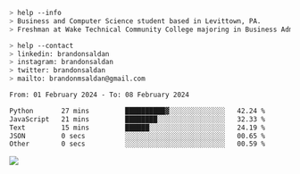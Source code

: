 ````bash
> help --info
> Business and Computer Science student based in Levittown, PA.
> Freshman at Wake Technical Community College majoring in Business Administration.
````

````bash
> help --contact
> linkedin: brandonsaldan
> instagram: brandonsaldan
> twitter: brandonsaldan
> mailto: brandonmsaldan@gmail.com
````

<!--START_SECTION:waka-->

```txt
From: 01 February 2024 - To: 08 February 2024

Python       27 mins         ██████████▓░░░░░░░░░░░░░░   42.24 %
JavaScript   21 mins         ████████░░░░░░░░░░░░░░░░░   32.33 %
Text         15 mins         ██████░░░░░░░░░░░░░░░░░░░   24.19 %
JSON         0 secs          ░░░░░░░░░░░░░░░░░░░░░░░░░   00.65 %
Other        0 secs          ░░░░░░░░░░░░░░░░░░░░░░░░░   00.59 %
```

<!--END_SECTION:waka-->

![](https://komarev.com/ghpvc/?username=brandonsaldan&color=6A8AFF)
